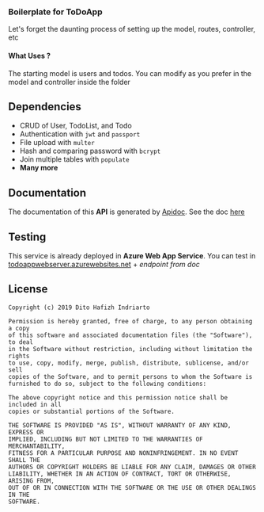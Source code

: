 ### Boilerplate for ToDoApp

Let's forget the daunting process of setting up the model, routes, controller, etc

#### What Uses ?

The starting model is users and todos. You can modify as you prefer in the model and controller inside the folder

Dependencies
--------

* CRUD of User, TodoList, and Todo
* Authentication with `jwt` and `passport`
* File upload with `multer`
* Hash and comparing password with `bcrypt`
* Join multiple tables with `populate`
* **Many more**

Documentation
--------

The documentation of this **API** is generated by [Apidoc](https://github.com/apidoc/apidoc). See the doc [here](https://todoappwebserver.azurewebsites.net/apidoc)

Testing
--------
This service is already deployed in **Azure Web App Service**. You can test in [todoappwebserver.azurewebsites.net](https://todoappwebserver.azurewebsites.net/) + *endpoint from doc*

License
--------

    Copyright (c) 2019 Dito Hafizh Indriarto

    Permission is hereby granted, free of charge, to any person obtaining a copy
    of this software and associated documentation files (the "Software"), to deal
    in the Software without restriction, including without limitation the rights
    to use, copy, modify, merge, publish, distribute, sublicense, and/or sell
    copies of the Software, and to permit persons to whom the Software is
    furnished to do so, subject to the following conditions:

    The above copyright notice and this permission notice shall be included in all
    copies or substantial portions of the Software.

    THE SOFTWARE IS PROVIDED "AS IS", WITHOUT WARRANTY OF ANY KIND, EXPRESS OR
    IMPLIED, INCLUDING BUT NOT LIMITED TO THE WARRANTIES OF MERCHANTABILITY,
    FITNESS FOR A PARTICULAR PURPOSE AND NONINFRINGEMENT. IN NO EVENT SHALL THE
    AUTHORS OR COPYRIGHT HOLDERS BE LIABLE FOR ANY CLAIM, DAMAGES OR OTHER
    LIABILITY, WHETHER IN AN ACTION OF CONTRACT, TORT OR OTHERWISE, ARISING FROM,
    OUT OF OR IN CONNECTION WITH THE SOFTWARE OR THE USE OR OTHER DEALINGS IN THE
    SOFTWARE.

